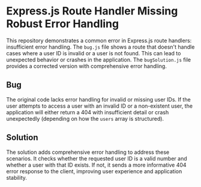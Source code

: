 # Express.js Route Handler Missing Robust Error Handling

This repository demonstrates a common error in Express.js route handlers: insufficient error handling.  The `bug.js` file shows a route that doesn't handle cases where a user ID is invalid or a user is not found. This can lead to unexpected behavior or crashes in the application. The `bugSolution.js` file provides a corrected version with comprehensive error handling.

## Bug

The original code lacks error handling for invalid or missing user IDs.  If the user attempts to access a user with an invalid ID or a non-existent user, the application will either return a 404 with insufficient detail or crash unexpectedly (depending on how the `users` array is structured).

## Solution

The solution adds comprehensive error handling to address these scenarios.  It checks whether the requested user ID is a valid number and whether a user with that ID exists. If not, it sends a more informative 404 error response to the client, improving user experience and application stability.
